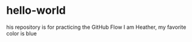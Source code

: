 # hello-world
his repository is for practicing the GitHub Flow
I am Heather, my favorite color is blue

